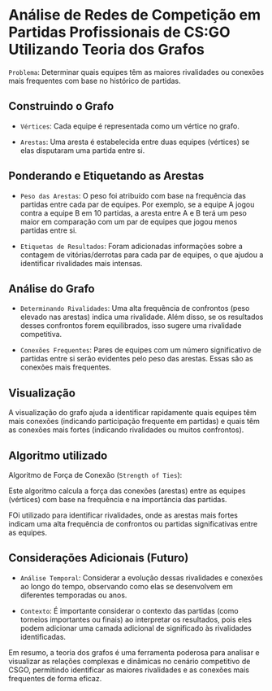 # Análise de Redes de Competição em Partidas Profissionais de CS:GO Utilizando Teoria dos Grafos

`Problema`: Determinar quais equipes têm as maiores rivalidades ou conexões mais frequentes com base no histórico de partidas.

## Construindo o Grafo

- `Vértices`: Cada equipe é representada como um vértice no grafo.

- `Arestas`: Uma aresta é estabelecida entre duas equipes (vértices) se elas disputaram uma partida entre si.

## Ponderando e Etiquetando as Arestas

- `Peso das Arestas`: O peso foi atribuído com base na frequência das partidas entre cada par de equipes. Por exemplo, se a equipe A jogou contra a equipe B em 10 partidas, a aresta entre A e B terá um peso maior em comparação com um par de equipes que jogou menos partidas entre si.

- `Etiquetas de Resultados`: Foram adicionadas informações sobre a contagem de vitórias/derrotas para cada par de equipes, o que ajudou a identificar rivalidades mais intensas.

## Análise do Grafo

- `Determinando Rivalidades`: Uma alta frequência de confrontos (peso elevado nas arestas) indica uma rivalidade. Além disso, se os resultados desses confrontos forem equilibrados, isso sugere uma rivalidade competitiva.

- `Conexões Frequentes`: Pares de equipes com um número significativo de partidas entre si serão evidentes pelo peso das arestas. Essas são as conexões mais frequentes.

## Visualização

A visualização do grafo ajuda a identificar rapidamente quais equipes têm mais conexões (indicando participação frequente em partidas) e quais têm as conexões mais fortes (indicando rivalidades ou muitos confrontos).

## Algoritmo utilizado

Algoritmo de Força de Conexão (`Strength of Ties`):

Este algoritmo calcula a força das conexões (arestas) entre as equipes (vértices) com base na frequência e na importância das partidas.

FOi utilizado para identificar rivalidades, onde as arestas mais fortes indicam uma alta frequência de confrontos ou partidas significativas entre as equipes.

## Considerações Adicionais (Futuro)

- `Análise Temporal`: Considerar a evolução dessas rivalidades e conexões ao longo do tempo, observando como elas se desenvolvem em diferentes temporadas ou anos.

- `Contexto`: É importante considerar o contexto das partidas (como torneios importantes ou finais) ao interpretar os resultados, pois eles podem adicionar uma camada adicional de significado às rivalidades identificadas.

Em resumo, a teoria dos grafos é uma ferramenta poderosa para analisar e visualizar as relações complexas e dinâmicas no cenário competitivo de CSGO, permitindo identificar as maiores rivalidades e as conexões mais frequentes de forma eficaz.
